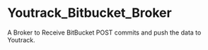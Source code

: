 Youtrack_Bitbucket_Broker
=========================

A Broker to Receive BitBucket POST commits and push the data to Youtrack.
